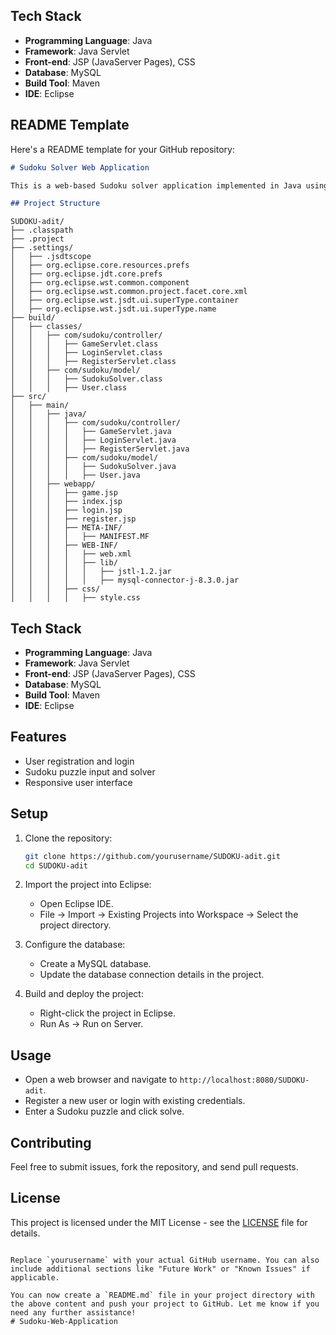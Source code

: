 ## Tech Stack

- **Programming Language**: Java
- **Framework**: Java Servlet
- **Front-end**: JSP (JavaServer Pages), CSS
- **Database**: MySQL
- **Build Tool**: Maven
- **IDE**: Eclipse

## README Template

Here's a README template for your GitHub repository:

```markdown
# Sudoku Solver Web Application

This is a web-based Sudoku solver application implemented in Java using Servlets and JSP.

## Project Structure

```
```
SUDOKU-adit/
├── .classpath
├── .project
├── .settings/
│   ├── .jsdtscope
│   ├── org.eclipse.core.resources.prefs
│   ├── org.eclipse.jdt.core.prefs
│   ├── org.eclipse.wst.common.component
│   ├── org.eclipse.wst.common.project.facet.core.xml
│   ├── org.eclipse.wst.jsdt.ui.superType.container
│   ├── org.eclipse.wst.jsdt.ui.superType.name
├── build/
│   ├── classes/
│   │   ├── com/sudoku/controller/
│   │   │   ├── GameServlet.class
│   │   │   ├── LoginServlet.class
│   │   │   ├── RegisterServlet.class
│   │   ├── com/sudoku/model/
│   │   │   ├── SudokuSolver.class
│   │   │   ├── User.class
├── src/
│   ├── main/
│   │   ├── java/
│   │   │   ├── com/sudoku/controller/
│   │   │   │   ├── GameServlet.java
│   │   │   │   ├── LoginServlet.java
│   │   │   │   ├── RegisterServlet.java
│   │   │   ├── com/sudoku/model/
│   │   │   │   ├── SudokuSolver.java
│   │   │   │   ├── User.java
│   │   ├── webapp/
│   │   │   ├── game.jsp
│   │   │   ├── index.jsp
│   │   │   ├── login.jsp
│   │   │   ├── register.jsp
│   │   │   ├── META-INF/
│   │   │   │   ├── MANIFEST.MF
│   │   │   ├── WEB-INF/
│   │   │   │   ├── web.xml
│   │   │   │   ├── lib/
│   │   │   │   │   ├── jstl-1.2.jar
│   │   │   │   │   ├── mysql-connector-j-8.3.0.jar
│   │   │   ├── css/
│   │   │   │   ├── style.css
```

## Tech Stack

- **Programming Language**: Java
- **Framework**: Java Servlet
- **Front-end**: JSP (JavaServer Pages), CSS
- **Database**: MySQL
- **Build Tool**: Maven
- **IDE**: Eclipse

## Features

- User registration and login
- Sudoku puzzle input and solver
- Responsive user interface

## Setup

1. Clone the repository:
   ```bash
   git clone https://github.com/yourusername/SUDOKU-adit.git
   cd SUDOKU-adit
   ```

2. Import the project into Eclipse:
   - Open Eclipse IDE.
   - File -> Import -> Existing Projects into Workspace -> Select the project directory.

3. Configure the database:
   - Create a MySQL database.
   - Update the database connection details in the project.

4. Build and deploy the project:
   - Right-click the project in Eclipse.
   - Run As -> Run on Server.

## Usage

- Open a web browser and navigate to `http://localhost:8080/SUDOKU-adit`.
- Register a new user or login with existing credentials.
- Enter a Sudoku puzzle and click solve.

## Contributing

Feel free to submit issues, fork the repository, and send pull requests.

## License

This project is licensed under the MIT License - see the [LICENSE](LICENSE) file for details.

```

Replace `yourusername` with your actual GitHub username. You can also include additional sections like "Future Work" or "Known Issues" if applicable.

You can now create a `README.md` file in your project directory with the above content and push your project to GitHub. Let me know if you need any further assistance!
#   S u d o k u - W e b - A p p l i c a t i o n  
 